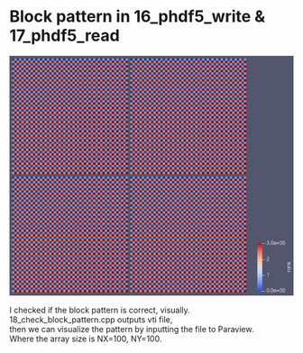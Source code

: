 # Block pattern in 16_phdf5_write & 17_phdf5_read

![Block pattern](https://github.com/oookiku/hpc_lecture/blob/master/09_io/block_pattern.png)

I checked if the block pattern is correct, visually.  
18_check_block_pattern.cpp outputs vti file,  
then we can visualize the pattern by inputting the file to Paraview.  
Where the array size is NX=100, NY=100.  
